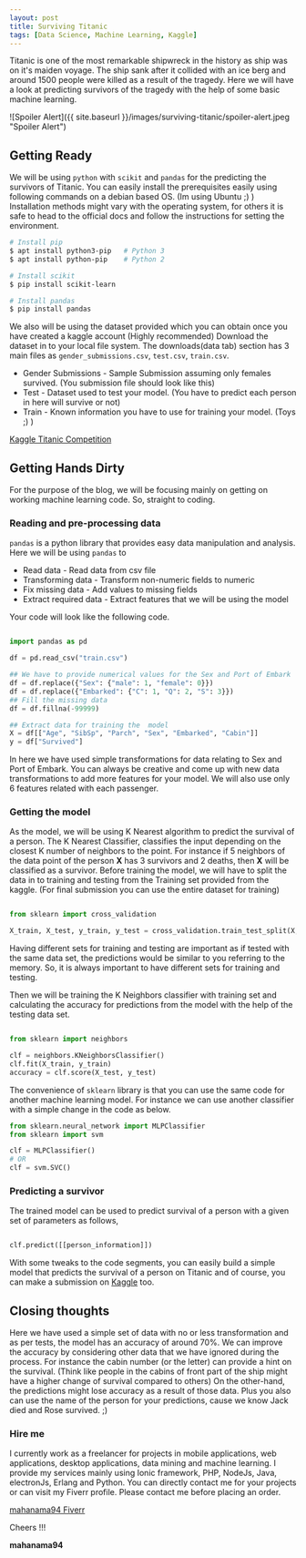 ```yaml
---
layout: post
title: Surviving Titanic
tags: [Data Science, Machine Learning, Kaggle]
---
```


Titanic is one of the most remarkable shipwreck in the history as ship was on it's maiden voyage.
The ship sank after it collided with an ice berg and around 1500 people were killed as a result of the tragedy.
Here we will have a look at predicting survivors of the tragedy with the help of some basic machine learning.

![Spoiler Alert]({{ site.baseurl }}/images/surviving-titanic/spoiler-alert.jpeg "Spoiler Alert")

## Getting Ready

We will be using `python` with `scikit` and `pandas` for the predicting the survivors of Titanic.
You can easily install the prerequisites easily using following commands on a debian based OS. (Im using Ubuntu ;) )
Installation methods might vary with the operating system, for others it is safe to head to the official docs and
follow the instructions for setting the environment.

``` bash
# Install pip
$ apt install python3-pip   # Python 3
$ apt install python-pip    # Python 2

# Install scikit
$ pip install scikit-learn

# Install pandas
$ pip install pandas
```
We also will be using the dataset provided which you can obtain once you have created a kaggle account (Highly recommended)
Download the dataset in to your local file system. The downloads(data tab) section has 3 main files as
`gender_submissions.csv`, `test.csv`, `train.csv`.
* Gender Submissions    - Sample Submission assuming only females survived. (You submission file should look like this)
* Test                  - Dataset used to test your model. (You have to predict each person in here will survive or not)
* Train                 - Known information you have to use for training your model. (Toys ;) )

[Kaggle Titanic Competition](https://www.kaggle.com/c/titanic)

## Getting Hands Dirty

For the purpose of the blog, we will be focusing mainly on getting on working machine learning code. So, straight to coding.

### Reading and pre-processing data
`pandas` is a python library that provides easy data manipulation and analysis. Here we will be using `pandas` to
* Read data             - Read data from csv file
* Transforming data     - Transform non-numeric fields to numeric
* Fix missing data      - Add values to missing fields
* Extract required data - Extract features that we will be using the model

Your code will look like the following code.

``` python

import pandas as pd

df = pd.read_csv("train.csv")

## We have to provide numerical values for the Sex and Port of Embark
df = df.replace({"Sex": {"male": 1, "female": 0}})
df = df.replace({"Embarked": {"C": 1, "Q": 2, "S": 3}})
## Fill the missing data
df = df.fillna(-99999)

## Extract data for training the  model
X = df[["Age", "SibSp", "Parch", "Sex", "Embarked", "Cabin"]]
y = df["Survived"]

````

In here we have used simple transformations for data relating to Sex and Port of Embark. You can always be creative
and come up with new data transformations to add more features for your model. We will also use only 6 features related with
each passenger.

### Getting the model

As the model, we will be using K Nearest algorithm to predict the survival of a person. The K Nearest Classifier, classifies the
input depending on the closest K number of neighbors to the point. For instance if 5 neighbors of the data point of
the person **X** has 3 survivors and 2 deaths, then **X** will be classified as a survivor. Before training the model,
we will have to  split the data in to training and testing from the Training set provided from the kaggle. (For final submission you can use the entire dataset for training)

``` python

from sklearn import cross_validation

X_train, X_test, y_train, y_test = cross_validation.train_test_split(X, y, test_size=0.2)

```

Having different sets for training and testing are important as if tested with the same data set, the predictions would be
similar to you referring to the memory. So, it is always important to have different sets for training and testing.

Then we will be training the K Neighbors classifier with training set and calculating the accuracy for predictions
from the model with the help of the testing data set.

``` python

from sklearn import neighbors

clf = neighbors.KNeighborsClassifier()
clf.fit(X_train, y_train)
accuracy = clf.score(X_test, y_test)

```

The convenience of `sklearn` library is that you can use the same code for another machine learning model. For instance we can use
another classifier with a simple change in the code as below.

``` python
from sklearn.neural_network import MLPClassifier
from sklearn import svm

clf = MLPClassifier()
# OR
clf = svm.SVC()

```

### Predicting a survivor

The trained model can be used to predict survival of a person with a given set of parameters as follows,

``` python

clf.predict([[person_information]])

```
With some tweaks to the code segments, you can easily build a simple model that predicts the survival of a
person on Titanic and of course, you can make a submission on [Kaggle](https://www.kaggle.com) too.

## Closing thoughts

Here we have used a simple set of data with no or less transformation and as per tests, the model has an
accuracy of around 70%. We can improve the accuracy by considering other data that we have ignored during the process.
For instance the cabin number (or the letter) can provide a hint on the survival. (Think like people in the cabins of front part
    of the ship might have a higher change of survival compared to others)
On the other-hand, the predictions might lose accuracy as a result of those data. Plus you also can use the name of the person
for your predictions, cause we know Jack died and Rose survived. ;)

### Hire me

I currently work as a freelancer for projects in mobile applications, web applications, desktop applications, data mining
and machine learning. I provide my services mainly using Ionic framework, PHP, NodeJs, Java, electronJs, Erlang and Python.
You can directly contact me for your projects or can visit my Fiverr profile. Please contact me before placing an order.

[mahanama94 Fiverr](https://www.fiverr.com/mahanama94/)

Cheers !!!

**mahanama94**
